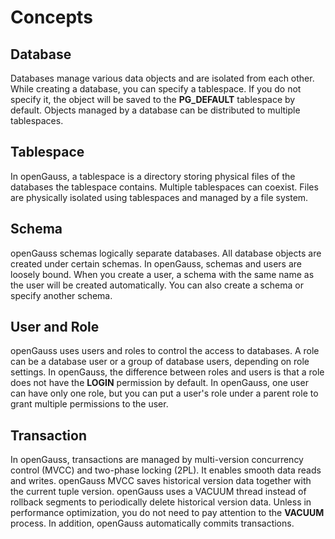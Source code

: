 # Concepts<a name="EN-US_TOPIC_0289899853"></a>

## Database<a name="en-us_topic_0283137146_en-us_topic_0237120248_en-us_topic_0059779238_s81123a0249f349a9af2c50cc1641ff54"></a>

Databases manage various data objects and are isolated from each other. While creating a database, you can specify a tablespace. If you do not specify it, the object will be saved to the  **PG\_DEFAULT**  tablespace by default. Objects managed by a database can be distributed to multiple tablespaces.

## Tablespace<a name="en-us_topic_0283137146_en-us_topic_0237120248_en-us_topic_0059779238_scc21ccb22d48437e9a0811ee7ba1167c"></a>

In openGauss, a tablespace is a directory storing physical files of the databases the tablespace contains. Multiple tablespaces can coexist. Files are physically isolated using tablespaces and managed by a file system.

## Schema<a name="en-us_topic_0283137146_en-us_topic_0237120248_en-us_topic_0059779238_s423bbf6397084f98af46d8e06f4fac95"></a>

openGauss schemas logically separate databases. All database objects are created under certain schemas. In openGauss, schemas and users are loosely bound. When you create a user, a schema with the same name as the user will be created automatically. You can also create a schema or specify another schema.

## User and Role<a name="en-us_topic_0283137146_en-us_topic_0237120248_en-us_topic_0059779238_sc39162e544dc4f6887963b42c4f86dcb"></a>

openGauss uses users and roles to control the access to databases. A role can be a database user or a group of database users, depending on role settings. In openGauss, the difference between roles and users is that a role does not have the  **LOGIN**  permission by default. In openGauss, one user can have only one role, but you can put a user's role under a parent role to grant multiple permissions to the user.

## Transaction<a name="en-us_topic_0283137146_en-us_topic_0237120248_en-us_topic_0059779238_sac2ce3a4af3c4bd9bf75f61d658f9402"></a>

In openGauss, transactions are managed by multi-version concurrency control \(MVCC\) and two-phase locking \(2PL\). It enables smooth data reads and writes. openGauss MVCC saves historical version data together with the current tuple version. openGauss uses a VACUUM thread instead of rollback segments to periodically delete historical version data. Unless in performance optimization, you do not need to pay attention to the  **VACUUM**  process. In addition, openGauss automatically commits transactions.

